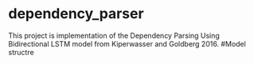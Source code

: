 # dependency_parser
This project is implementation of the  Dependency Parsing
Using Bidirectional LSTM model from Kiperwasser and Goldberg 2016.
#Model structre
